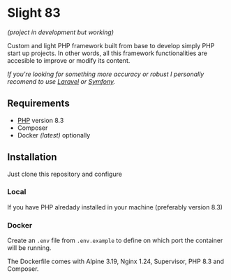 # Slight 83

*(project in development but working)*

Custom and light PHP framework built from base to develop simply PHP start up projects. In other words, all this framework functionalities are accesible to improve or modify its content.

*If you're looking for something more accuracy or robust I personally recomend to use [Laravel](https://laravel.com/) or [Symfony](https://symfony.com/).*

## Requirements

- [PHP](https://www.php.net/) version 8.3
- Composer
- Docker *(latest)* optionally

## Installation
Just clone this repository and configure

### Local
If you have PHP alredady installed in your machine (preferably version 8.3)

### Docker
Create an `.env` file from `.env.example` to define on which port the container will be running.

The Dockerfile comes with Alpine 3.19, Nginx 1.24, Supervisor, PHP 8.3 and Composer.